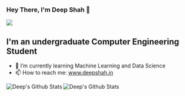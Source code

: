 ### Hey There, I'm Deep Shah 👋
![](https://komarev.com/ghpvc/?username=deep-3110&color=blue)

## I'm an undergraduate Computer Engineering Student
- 🌱 I’m currently learning Machine Learning and Data Science
- 📫 How to reach me: www.deepshah.in
<img align="left" alt="Deep's Github Stats" src="https://github-readme-stats.vercel.app/api?username=deep-3110&show_icons=true&hide_border=true&theme=dark" />
<img align="left" alt="Deep's Github Stats" src="https://github-readme-stats.vercel.app/api/top-langs?username=deep-3110&show_icons=true&hide_border=true&theme=dark" />


